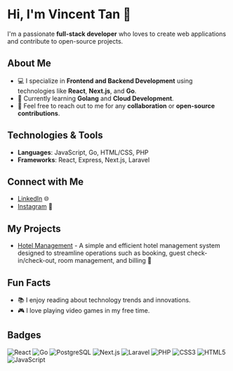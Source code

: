 # Hi, I'm Vincent Tan 👋

I'm a passionate **full-stack developer** who loves to create web applications and contribute to open-source projects.

## About Me

- 💻 I specialize in **Frontend and Backend Development** using technologies like **React**, **Next.js**, and **Go**.
- 🌱 Currently learning **Golang** and **Cloud Development**.
- 💬 Feel free to reach out to me for any **collaboration** or **open-source contributions**.

## Technologies & Tools

- **Languages**: JavaScript, Go, HTML/CSS, PHP
- **Frameworks**: React, Express, Next.js, Laravel

## Connect with Me

- [LinkedIn](https://www.linkedin.com/in/vincent-richard-94b093144/) 🌐
- [Instagram](https://www.instagram.com/vincerth/) 📸

## My Projects

- [Hotel Management](https://github.com/cyawa8/Hotel-Management) - A simple and efficient hotel management system designed to streamline operations such as booking, guest check-in/check-out, room management, and billing 🏨

## Fun Facts

- 📚 I enjoy reading about technology trends and innovations.
- 🎮 I love playing video games in my free time.

## Badges

![React](https://img.shields.io/badge/React-61DAFB?style=flat&logo=react&logoColor=black)
![Go](https://img.shields.io/badge/Go-00ADD8?style=flat&logo=go&logoColor=white)
![PostgreSQL](https://img.shields.io/badge/PostgreSQL-336791?style=flat&logo=postgresql&logoColor=white)
![Next.js](https://img.shields.io/badge/Next.js-000000?style=flat&logo=next.js&logoColor=white)
![Laravel](https://img.shields.io/badge/Laravel-FF2D20?style=flat&logo=laravel&logoColor=white)
![PHP](https://img.shields.io/badge/PHP-777BB4?style=flat&logo=php&logoColor=white)
![CSS3](https://img.shields.io/badge/CSS3-1572B6?style=flat&logo=css3&logoColor=white)
![HTML5](https://img.shields.io/badge/HTML5-E34F26?style=flat&logo=html5&logoColor=white)
![JavaScript](https://img.shields.io/badge/JavaScript-F7DF1E?style=flat&logo=javascript&logoColor=black)
